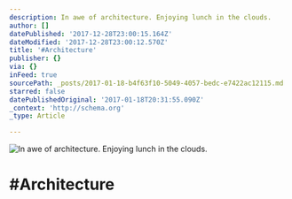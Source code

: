```yaml
---
description: In awe of architecture. Enjoying lunch in the clouds.
author: []
datePublished: '2017-12-28T23:00:15.164Z'
dateModified: '2017-12-28T23:00:12.570Z'
title: '#Architecture'
publisher: {}
via: {}
inFeed: true
sourcePath: _posts/2017-01-18-b4f63f10-5049-4057-bedc-e7422ac12115.md
starred: false
datePublishedOriginal: '2017-01-18T20:31:55.090Z'
_context: 'http://schema.org'
_type: Article

---
```

![In awe of architecture. Enjoying lunch in the clouds.](https://the-grid-user-content.s3-us-west-2.amazonaws.com/5f0f390d-f7ab-40e8-8c30-3ec7061e96fa.jpg)

# \#Architecture